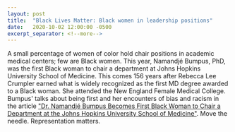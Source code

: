 ```yaml
---
layout: post
title:  "Black Lives Matter: Black women in leadership positions"
date:   2020-10-02 12:00:00 -0500
excerpt_separator: <!--more-->
---
```

A small percentage of women of color hold chair positions in academic medical centers; few are Black women. This year, Namandjé Bumpus, PhD, was the first Black woman to chair a department at Johns <!--more--> Hopkins University School of Medicine. This comes 156 years after Rebecca Lee Crumpler earned what is widely recognized as the first MD degree awarded to a Black woman. She attended the New England Female Medical College. Bumpus' talks about being first and her encounters of bias and racism in the article ["Dr. Namandjé Bumpus Becomes First Black Woman to Chair a Department at the Johns Hopkins University School of Medicine"][Namandje-Bumpus]. Move the needle. Representation matters.

[namandje-bumpus]: https://diverseeducation.com/article/188168/
